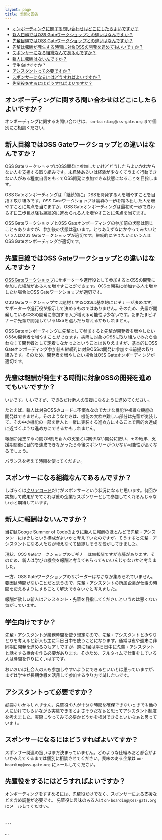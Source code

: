 ```yaml
---
layout: page
title: 質問と回答
---
```


* [オンボーディングに関する問い合わせはどこにしたらよいですか？](#how-to-contact)
* [新人目線ではOSS Gateワークショップとの違いはなんですか？](#what-is-the-difference-for-newbie)
* [先輩目線ではOSS Gateワークショップとの違いはなんですか？](#what-is-the-difference-for-mentor)
* [先輩は報酬が発生する時間に対象OSSの開発を進めてもいいですか？](#parallel-work)
* [スポンサーになる組織なんてあるんですか？](#who-become-sponsor)
* [新人に報酬はないんですか？](#why-no-reward-for-newbie)
* [学生向けですか？](#for-students)
* [アシスタントって必要ですか？](#necessity-of-assistant)
* [スポンサーになるにはどうすればよいですか？](#how-to-become-sponsor)
* [先輩役をするにはどうすればよいですか？](#how-to-become-mentor)

## <span id="how-to-contact">オンボーディングに関する問い合わせはどこにしたらよいですか？</span>

オンボーディングに関するお問い合わせは、 `on-boarding@oss-gate.org` まで個別にご相談ください。

## <span id="what-is-the-difference-for-newbie">新人目線ではOSS Gateワークショップとの違いはなんですか？</span>

[OSS Gateワークショップ](https://oss-gate.github.io/#workshop)はOSS開発に参加したいけどどうしたらよいかわからない人を支援する取り組みです。未経験あるいは経験が少なくてうまく行動できない人がある程度自信をもってOSS開発に参加できる状態になることを目指します。

OSS Gateオンボーディングは「継続的に」OSSを開発する人を増やすことを目指す取り組みです。OSS Gateワークショップは最初の一歩を踏み出した人を増やすことに焦点を当てますが、OSS Gateオンボーディングは最初の一歩で終わらずに二歩目以降も継続的に進められる人を増やすことに焦点を当てます。

OSS GateワークショップとOSS Gateオンボーディングの参加前の状態は同じこともありますが、参加後の状態は違います。とりあえずなにかやってみたいという人はOSS Gateワークショップが適切です。継続的にやりたいという人はOSS Gateオンボーディングが適切です。

## <span id="what-is-the-difference-for-mentor">先輩目線ではOSS Gateワークショップとの違いはなんですか？</span>

[OSS Gateワークショップ](https://oss-gate.github.io/#workshop)にサポーターや進行役として参加するとOSSの開発に参加した経験がある人を増やすことができます。OSSの開発に参加する人を増やしたい場合はOSS Gateワークショップが適切です。

OSS Gateワークショップでは題材とするOSSは基本的にビギナーが決めます。サポーターや進行役が指示して決めるものではありません。そのため、先輩が開発しているOSSの開発に参加する人が増える可能性は少ないです。たまたまビギナーが先輩が開発しているOSSを選んだら増えるかもしれません。

OSS Gateオンボーディングに先輩として参加すると先輩が開発者を増やしたいOSSの開発者を増やすことができます。実際に対象のOSSに取り組んでみたら合わなくて開発者として定着しなかったということはありえますが、基本的にOSS Gateオンボーディング参加後も継続的に対象OSSの開発に参加する前提の取り組みです。そのため、開発者を増やしたい場合はOSS Gateオンボーディングが適切です。

## <span id="parallel-work">先輩は報酬が発生する時間に対象OSSの開発を進めてもいいですか？</span>

いいです。いいですが、できるだけ新人の支援になるように進めてください。

たとえば、新人は対象OSSのコードに不慣れなので大きな機能や複雑な機能の開発はできません。そのようなときは、機能の大枠や難しい部分は先輩が実装して、その中の機能の一部を新人と一緒に実装する進め方にすることで目的の達成に近づくような進め方にできるかもしれません。

報酬が発生する時間の9割を新人の支援とは関係ない開発に使い、その結果、支援期間後に目的を達成できなかったら今後スポンサーがつかない可能性が高くなるでしょう。

バランスを考えて時間を使ってください。

## <span id="who-become-sponsor">スポンサーになる組織なんてあるんですか？</span>

しばらくは[クリアコード](https://www.clear-code.com/)だけがスポンサーという状況になると思います。何回か実施して成果がでてくれば他の企業もスポンサーとして参加してくれるんじゃないかと期待しています。

## <span id="why-no-reward-for-newbie">新人に報酬はないんですか？</span>

当初はGoogle Summer of Codeのように新人に報酬のほとんどで先輩・アシスタントには少しという構成がよいかと考えていたのですが、そうすると先輩・アシスタントになる人たちが増えなくて破綻しそうな気がしてきました。

現状、OSS Gateワークショップのビギナーは無報酬ですが応募があります。そのため、新人は学びの機会を報酬と考えてもらってもいいんじゃないかと考えました。

一方、OSS Gateワークショップのサポーターはなかなか集められていません。要因は時間がないことだと思うので、先輩・アシスタントの所属企業が仕事の時間を使えるようにすることで解決できないかと考えました。

報酬が欲しい新人はアシスタント・先輩を目指してくださいというのは悪くない気がしています。

## <span id="for-students">学生向けですか？</span>

先輩・アシスタントが業務時間を使う想定なので、先輩・アシスタントとのやりとりを考えると新人も主に平日日中を使うことになります。通常は夜や週末に非同期に開発を進めるのもアリですが、週に1回は平日日中に先輩・アシスタントと話をする機会を作る必要があります。そのため、フルタイムで仕事をしている人は時間を作りにくいはずです。

おいおいは社会人の人も参加しやすいようにできるといいとは思っていますが、まずは学生が長期休暇を活用して参加するやり方で試したいです。

## <span id="necessity-of-assistant">アシスタントって必要ですか？</span>


必要ないかもしれません。先輩役の人が十分な時間を確保できないときでも他の人に助けてもらいながら実施できるとよさそうだなぁと思ってアシスタント制度を考えました。実際にやってみて必要かどうかを検討できるといいなぁと思っています。

## <span id="how-to-become-sponsor">スポンサーになるにはどうすればよいですか？</span>

スポンサー関連の扱いはまだ決まっていません。どのような仕組みだと都合がよいかみえてくるまでは個別に相談させてください。興味のある企業は `on-boarding@oss-gate.org` にメールしてください。

## <span id="how-to-become-mentor">先輩役をするにはどうすればよいですか？</span>

オンボーディングをすすめるには、先輩役だけでなく、スポンサーによる支援などを含め調整が必要です。
先輩役に興味のある人は `on-boarding@oss-gate.org` にメールしてください。

## ...

...
